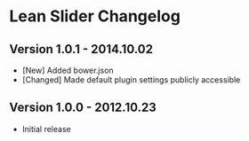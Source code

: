 # Lean Slider Changelog

Version 1.0.1 - 2014.10.02
--------------------------
 * [New] Added bower.json
 * [Changed] Made default plugin settings publicly accessible

Version 1.0.0 - 2012.10.23
--------------------------
 * Initial release
